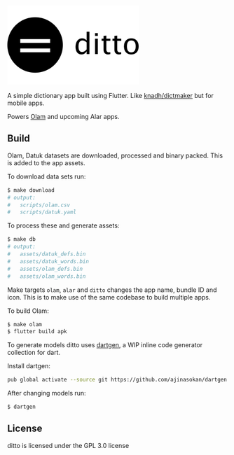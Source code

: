![ditto](https://raw.githubusercontent.com/ajinasokan/ditto/master/logo.svg)

A simple dictionary app built using Flutter. Like [knadh/dictmaker](https://github.com/knadh/dictmaker) but for mobile apps.

Powers [Olam](https://play.google.com/store/apps/details?id=com.olam) and upcoming Alar apps.

## Build

Olam, Datuk datasets are downloaded, processed and binary packed. This is added to the app assets.

To download data sets run:

```sh
$ make download
# output:
#   scripts/olam.csv
#   scripts/datuk.yaml
```

To process these and generate assets:

```sh
$ make db
# output:
#   assets/datuk_defs.bin
#   assets/datuk_words.bin
#   assets/olam_defs.bin
#   assets/olam_words.bin
```

Make targets `olam`, `alar` and `ditto` changes the app name, bundle ID and icon. This is to make use of the same codebase to build multiple apps.

To build Olam:

```sh
$ make olam
$ flutter build apk
```

To generate models ditto uses [dartgen](https://github.com/ajinasokan/dartgen), a WIP inline code generator collection for dart.

Install dartgen:

```sh
pub global activate --source git https://github.com/ajinasokan/dartgen
```

After changing models run:

```sh
$ dartgen
```

## License

ditto is licensed under the GPL 3.0 license